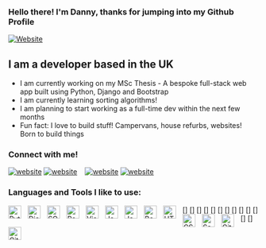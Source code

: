 ### Hello there! I'm Danny, thanks for jumping into my Github Profile


[![Website](https://img.shields.io/website?label=dannydemarco.com&style=for-the-badge&url=https%3A%2F%2Fdannydemarco.com)](https://dannydemarco.com)


## I am a developer based in the UK 
- I am currently working on my MSc Thesis - A bespoke full-stack web app built using Python, Django and Bootstrap
- I am currently learning sorting algorithms!
- I am planning to start working as a full-time dev within the next few months
- Fun fact: I love to build stuff! Campervans, house refurbs, websites! Born to build things 

### Connect with me!

[![website](https://cdn.jsdelivr.net/gh/devicons/devicon/icons/linkedin/linkedin-original.svg)](https://dannydemarco.com#gh-light-mode-only)
[![website](https://cdn.jsdelivr.net/gh/devicons/devicon/icons/linkedin/linkedin-original.svg)](https://dannydemarco.com#gh-dark-mode-only)
&nbsp;&nbsp;
[![website](https://cdn.jsdelivr.net/gh/devicons/devicon/icons/linkedin/linkedin-original.svg)](https://linkedin.com/in/danny-demarco#gh-light-mode-only)
[![website](https://cdn.jsdelivr.net/gh/devicons/devicon/icons/linkedin/linkedin-original.svg)](https://linkedin.com/in/danny-demarco#gh-dark-mode-only)


### Languages and Tools I like to use:

[<img align="left" alt="Python" width="26px" src="https://cdn.jsdelivr.net/gh/devicons/devicon/icons/python/python-original-wordmark.svg" style="padding-right:10px;" />]
[<img align="left" alt="Django" width="26px" src="https://cdn.jsdelivr.net/gh/devicons/devicon/icons/django/django-plain-wordmark.svg" style="padding-right:10px;" />]
[<img align="left" alt="SQLite" width="26px" src="https://cdn.jsdelivr.net/gh/devicons/devicon/icons/sqlite/sqlite-original-wordmark.svg" style="padding-right:10px;" />]
[<img align="left" alt="Postgres" width="26px" src="https://cdn.jsdelivr.net/gh/devicons/devicon/icons/postgresql/postgresql-original-wordmark.svg" style="padding-right:10px;" />]
[<img align="left" alt="Visual Studio Code" width="26px" src="https://cdn.jsdelivr.net/gh/devicons/devicon/icons/vscode/vscode-original.svg" style="padding-right:10px;" />]
[<img align="left" alt="JavaScript" width="26px" src="https://cdn.jsdelivr.net/gh/devicons/devicon/icons/javascript/javascript-original.svg" style="padding-right:10px;" />]
[<img align="left" alt="Java" width="26px" src="https://cdn.jsdelivr.net/gh/devicons/devicon/icons/java/java-original-wordmark.svg" style="padding-right:10px;" />]
[<img align="left" alt="Bootstrap" width="26px" src="https://cdn.jsdelivr.net/gh/devicons/devicon/icons/bootstrap/bootstrap-original-wordmark.svg" style="padding-right:10px;" />]
[<img align="left" alt="HTML5" width="26px" src="https://cdn.jsdelivr.net/gh/devicons/devicon/icons/html5/html5-original.svg" style="padding-right:10px;" />]
[<img align="left" alt="CSS3" width="26px" src="https://cdn.jsdelivr.net/gh/devicons/devicon/icons/css3/css3-original.svg" style="padding-right:10px;" />]
[<img align="left" alt="Sass" width="26px" src="https://cdn.jsdelivr.net/gh/devicons/devicon/icons/sass/sass-original.svg" style="padding-right:10px;" />]
[<img align="left" alt="Git" width="26px" src="https://cdn.jsdelivr.net/gh/devicons/devicon/icons/git/git-original.svg" style="padding-right:10px;" />]
[<img align="left" alt="GitHub" width="26px" src="https://user-images.githubusercontent.com/3369400/139447912-e0f43f33-6d9f-45f8-be46-2df5bbc91289.png" style="padding-right:10px;" />]



[website]: https://dannydemarco.com
[linkedin]: https://linkedin.com/in/danny-demarco